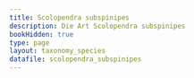 ```yaml
---
title: Scolopendra subspinipes
description: Die Art Scolopendra subspinipes
bookHidden: true
type: page
layout: taxonomy_species
datafile: scolopendra_subspinipes
---
```


